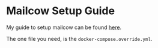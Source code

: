 # Mailcow Setup Guide
My guide to setup mailcow can be found [here](https://leinz.dev/blog/mailcow.html).


The one file you need, is the `docker-compose.override.yml`.